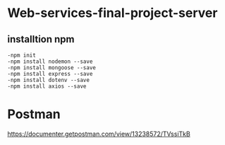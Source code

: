 # Web-services-final-project-server

## installtion npm
    -npm init
    -npm install nodemon --save
    -npm install mongoose --save
    -npm install express --save
    -npm install dotenv --save
    -npm install axios --save

# Postman
https://documenter.getpostman.com/view/13238572/TVssiTkB